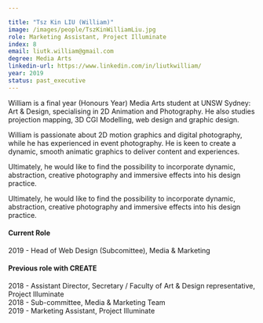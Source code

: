 ```yaml
---

title: "Tsz Kin LIU (William)"
image: /images/people/TszKinWilliamLiu.jpg
role: Marketing Assistant, Project Illuminate
index: 8
email: liutk.william@gmail.com
degree: Media Arts
linkedin-url: https://www.linkedin.com/in/liutkwilliam/
year: 2019
status: past_executive
---
```

William is a final year (Honours Year) Media Arts student at UNSW Sydney: Art & Design, specialising in 2D Animation and Photography. He also studies projection mapping, 3D CGI Modelling, web design and graphic design.<br>

William is passionate about 2D motion graphics and digital photography, while he has experienced in event photography. He is keen to create a dynamic, smooth animatic graphics to deliver content and experiences.<br>

Ultimately, he would like to find the possibility to incorporate dynamic, abstraction, creative photography and immersive effects into his design practice. <br>

Ultimately, he would like to find the possibility to incorporate dynamic, abstraction, creative photography and immersive effects into his design practice.
<h4>Current Role </h4>
2019 - Head of Web Design (Subcomittee), Media & Marketing 
<h4>Previous role with CREATE</h4>
2018 - Assistant Director, Secretary / Faculty of Art & Design representative, Project Illuminate <br>
2018 - Sub-committee, Media & Marketing Team <br>
2019 - Marketing Assistant, Project Illuminate <br>
